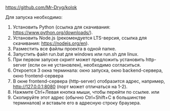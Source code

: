 https://github.com/Mr-Dryg/kolok

Для запуска необходимо:
1. Установить Python (ссылка для скачивания: https://www.python.org/downloads/).
2. Установить Node.js (рекомендуется LTS-версия, ссылка для скачивания: https://nodejs.org/en).
3. Разместить все файлы проекта в одной папке.
4. Запустить файл run.bat для windows или run.sh для linux.
5. При первом запуске скрипт может предложить установить http-server (если он не установлен), необходимо согласиться.
6. Откроется 3 окна терминала: окно запуска, окно backend-сервера, окно frontend-сервера
7. В окне frontend-сервера (http-server) отобразится адрес, например, http://127.0.0.1:8080 (порт может отличаться на 1-2).
8. Нажмите Ctrl+Левая кнопка мыши, чтобы перейти по ссылке.
или
8. Скопируйте этот адрес (обычно Ctrl+Shift+C в большинстве терминалов) и вставьте его в адресную строку браузера.